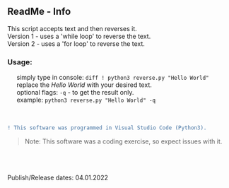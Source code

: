 ## ReadMe - Info

This script accepts text and then reverses it.  
Version 1 - uses a 'while loop' to reverse the text.  
Version 2 - uses a 'for loop' to reverse the text.
<br />
### Usage:
   simply type in console: ```diff ! python3 reverse.py "Hello World"```<br />
   replace the *Hello World* with your desired text.<br />
   optional flags: `-q` -  to get the result only.<br />
   example: ```python3 reverse.py "Hello World" -q```<br />
<br />
<br />
``` diff
! This software was programmed in Visual Studio Code (Python3).
```
> Note: This software was a coding exercise, so expect issues with it.
<br />
<br />
<br />
Publish/Release dates: 04.01.2022
